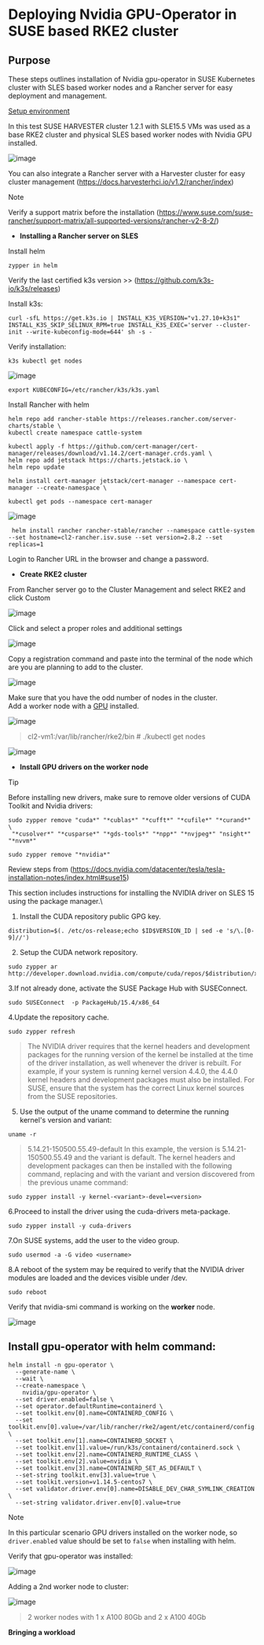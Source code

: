# Deploying Nvidia GPU-Operator in SUSE based RKE2 cluster

## Purpose
These steps outlines installation of Nvidia gpu-operator in SUSE Kubernetes cluster with SLES based worker nodes and a Rancher server for easy deployment and management.

<ins> Setup environment </ins>

In this test SUSE HARVESTER cluster 1.2.1 with SLE15.5 VMs was used as a base RKE2 cluster and physical SLES based worker nodes with Nvidia GPU installed.

![image](https://github.com/alex-isv/solutions-engineering/assets/52678960/9dfe7c00-8055-4290-8365-d38fbe8cb03f)


You can also integrate a Rancher server with a Harvester cluster for easy cluster management (https://docs.harvesterhci.io/v1.2/rancher/index)


> [!NOTE]
> Verify a support matrix before the installation  (https://www.suse.com/suse-rancher/support-matrix/all-supported-versions/rancher-v2-8-2/)

  - **Installing a Rancher server on SLES**

Install helm
````
zypper in helm
````

 
Verify the last certified k3s version >> (https://github.com/k3s-io/k3s/releases)

Install k3s:

````
curl -sfL https://get.k3s.io | INSTALL_K3S_VERSION="v1.27.10+k3s1" INSTALL_K3S_SKIP_SELINUX_RPM=true INSTALL_K3S_EXEC='server --cluster-init --write-kubeconfig-mode=644' sh -s -
````

Verify installation:
````
k3s kubectl get nodes
````
![image](https://github.com/alex-isv/solutions-engineering/assets/52678960/1c2786fc-dc5d-405d-8e46-8cc3bb0cb3da)


````
export KUBECONFIG=/etc/rancher/k3s/k3s.yaml
````

 Install Rancher with helm

 ````
helm repo add rancher-stable https://releases.rancher.com/server-charts/stable \
kubectl create namespace cattle-system 
````
````
kubectl apply -f https://github.com/cert-manager/cert-manager/releases/download/v1.14.2/cert-manager.crds.yaml \
helm repo add jetstack https://charts.jetstack.io \
helm repo update
````
````
helm install cert-manager jetstack/cert-manager --namespace cert-manager --create-namespace \
````

````
kubectl get pods --namespace cert-manager
````

![image](https://github.com/alex-isv/solutions-engineering/assets/52678960/a0fc4087-b213-4443-8952-9058ffc05f13)



````
 helm install rancher rancher-stable/rancher --namespace cattle-system --set hostname=cl2-rancher.isv.suse --set version=2.8.2 --set replicas=1
````


Login to Rancher URL in the browser and change a password.

- **Create RKE2 cluster**


From Rancher server go to the Cluster Management and select RKE2 and click Custom

![image](https://github.com/alex-isv/solutions-engineering/assets/52678960/cadd344c-a1d4-4063-b1d7-308ffb3bdf14)



Click <Create> and select a proper roles and additional settings

![image](https://github.com/alex-isv/solutions-engineering/assets/52678960/e807b946-b46c-475b-9540-281d84e4eeef)



Copy a registration command and paste into the terminal of the node which are you are planning to add to the cluster.

![image](https://github.com/alex-isv/solutions-engineering/assets/52678960/89149d32-8b5a-4d78-9630-6bf41a716772)



Make sure that you have the odd number of nodes in the cluster.\
Add a worker node with a <ins>GPU</ins> installed.


![image](https://github.com/alex-isv/solutions-engineering/assets/52678960/8c715829-9da4-48e6-ae45-a261b4a4c2bf)



> cl2-vm1:/var/lib/rancher/rke2/bin # ./kubectl get nodes

![image](https://github.com/alex-isv/solutions-engineering/assets/52678960/4af6220c-c235-4ddc-9904-cedc0cdb975d)



- **Install GPU drivers on the worker node**

> [!TIP]
> Before installing new drivers, make sure to remove older versions of CUDA Toolkit and Nvidia drivers:
````
sudo zypper remove "cuda*" "*cublas*" "*cufft*" "*cufile*" "*curand*" \
 "*cusolver*" "*cusparse*" "*gds-tools*" "*npp*" "*nvjpeg*" "nsight*" "*nvvm*"
````

````
sudo zypper remove "*nvidia*"
````

 
Review steps from (https://docs.nvidia.com/datacenter/tesla/tesla-installation-notes/index.html#suse15)


This section includes instructions for installing the NVIDIA driver on SLES 15 using the package manager.\

1. Install the CUDA repository public GPG key.
    
````
distribution=$(. /etc/os-release;echo $ID$VERSION_ID | sed -e 's/\.[0-9]//')
````
2. Setup the CUDA network repository.
    
````
sudo zypper ar http://developer.download.nvidia.com/compute/cuda/repos/$distribution/x86_64/cuda-$distribution.repo
````

3.If not already done, activate the SUSE Package Hub with SUSEConnect.
    
````
sudo SUSEConnect  -p PackageHub/15.4/x86_64
````
4.Update the repository cache.
    
````
sudo zypper refresh
````

>The NVIDIA driver requires that the kernel headers and development packages for the running version of the kernel be installed at the time of the driver installation, as well whenever the driver is rebuilt. For example, if your system is running kernel version 4.4.0, the 4.4.0 kernel headers and development packages must also be installed.
 For SUSE, ensure that the system has the correct Linux kernel sources from the SUSE repositories.
>
>
5. Use the output of the uname command to determine the running kernel's version and variant:

````
uname -r 
````
>5.14.21-150500.55.49-default
 >In this example, the version is 5.14.21-150500.55.49 and the variant is default. The kernel headers and development packages can then be installed with the following command, replacing <variant> and <version> with the variant and version discovered from the previous uname command:
>
````
sudo zypper install -y kernel-<variant>-devel=<version>
````

6.Proceed to install the driver using the cuda-drivers meta-package.
````
sudo zypper install -y cuda-drivers
````
7.On SUSE systems, add the user to the video group.
 ````
sudo usermod -a -G video <username>
````

8.A reboot of the system may be required to verify that the NVIDIA driver modules are loaded and the devices visible under /dev.
````
sudo reboot
````

Verify that nvidia-smi command is working on the **worker** node.


![image](https://github.com/alex-isv/solutions-engineering/assets/52678960/3d71fbb0-e883-4c15-80da-e51f64764a3b)




## Install gpu-operator with helm command:

````
helm install -n gpu-operator \
  --generate-name \
  --wait \
  --create-namespace \
    nvidia/gpu-operator \
  --set driver.enabled=false \
  --set operator.defaultRuntime=containerd \
  --set toolkit.env[0].name=CONTAINERD_CONFIG \
  --set toolkit.env[0].value=/var/lib/rancher/rke2/agent/etc/containerd/config.toml \
  --set toolkit.env[1].name=CONTAINERD_SOCKET \
  --set toolkit.env[1].value=/run/k3s/containerd/containerd.sock \
  --set toolkit.env[2].name=CONTAINERD_RUNTIME_CLASS \
  --set toolkit.env[2].value=nvidia \
  --set toolkit.env[3].name=CONTAINERD_SET_AS_DEFAULT \
  --set-string toolkit.env[3].value=true \
  --set toolkit.version=v1.14.5-centos7 \
  --set validator.driver.env[0].name=DISABLE_DEV_CHAR_SYMLINK_CREATION \
  --set-string validator.driver.env[0].value=true
````

> [!NOTE]
> In this particular scenario GPU drivers installed on the worker node, so `driver.enabled` value should be set to `false` when installing with helm.


Verify that gpu-operator was installed:

![image](https://github.com/alex-isv/solutions-engineering/assets/52678960/dd1b4d19-50a8-4462-8618-2afabb9f48c9)



Adding a 2nd worker node to cluster:

![image](https://github.com/alex-isv/solutions-engineering/assets/52678960/96a87968-b9f6-4885-b9e8-7fadc7668c0a)



> 2 worker nodes with 1 x A100 80Gb and 2 x A100 40Gb


**Bringing a workload**


